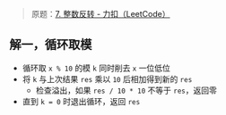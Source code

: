 
> 原题：[7. 整数反转 - 力扣（LeetCode）](https://leetcode.cn/problems/reverse-integer/)

## 解一，循环取模

- 循环取 `x % 10` 的模 `k` 同时削去 `x` 一位低位 
- 将 `k` 与上次结果 `res` 乘以 `10` 后相加得到新的 `res`
	- 检查溢出，如果 `res / 10 * 10` 不等于 `res`，返回零
- 直到 `k = 0` 时退出循环，返回 `res`

```rust

```